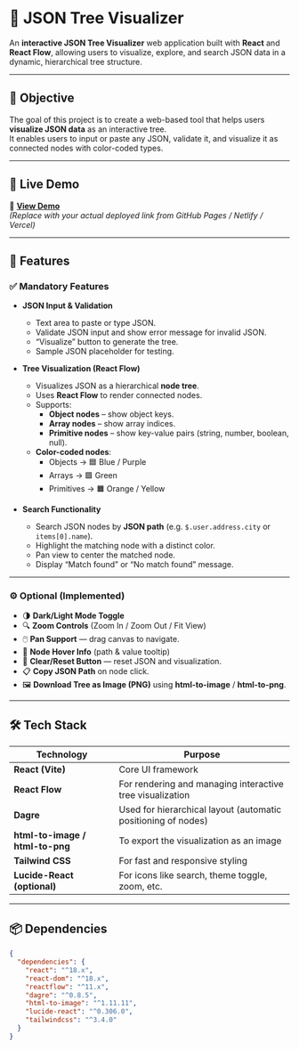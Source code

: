 # 🌳 JSON Tree Visualizer

An **interactive JSON Tree Visualizer** web application built with **React** and **React Flow**, allowing users to visualize, explore, and search JSON data in a dynamic, hierarchical tree structure.

---

## 🎯 Objective

The goal of this project is to create a web-based tool that helps users **visualize JSON data** as an interactive tree.  
It enables users to input or paste any JSON, validate it, and visualize it as connected nodes with color-coded types.

---

## 🚀 Live Demo

🔗 **[View Demo](https://your-deployed-link.vercel.app/)**  
*(Replace with your actual deployed link from GitHub Pages / Netlify / Vercel)*

---

## 🧩 Features

### ✅ **Mandatory Features**
- **JSON Input & Validation**
  - Text area to paste or type JSON.
  - Validate JSON input and show error message for invalid JSON.
  - “Visualize” button to generate the tree.
  - Sample JSON placeholder for testing.

- **Tree Visualization (React Flow)**
  - Visualizes JSON as a hierarchical **node tree**.
  - Uses **React Flow** to render connected nodes.
  - Supports:
    - **Object nodes** – show object keys.
    - **Array nodes** – show array indices.
    - **Primitive nodes** – show key-value pairs (string, number, boolean, null).
  - **Color-coded nodes**:
    - Objects → 🟦 Blue / Purple
    - Arrays → 🟩 Green
    - Primitives → 🟧 Orange / Yellow

- **Search Functionality**
  - Search JSON nodes by **JSON path** (e.g. `$.user.address.city` or `items[0].name`).
  - Highlight the matching node with a distinct color.
  - Pan view to center the matched node.
  - Display “Match found” or “No match found” message.

---

### ⚙️ **Optional (Implemented)**
- 🌗 **Dark/Light Mode Toggle**
- 🔍 **Zoom Controls** (Zoom In / Zoom Out / Fit View)
- 🖱️ **Pan Support** — drag canvas to navigate.
- 🧾 **Node Hover Info** (path & value tooltip)
- 🧹 **Clear/Reset Button** — reset JSON and visualization.
- 📋 **Copy JSON Path** on node click.
- 🖼️ **Download Tree as Image (PNG)** using **html-to-image** / **html-to-png**.

---

## 🛠️ Tech Stack

| Technology | Purpose |
|-------------|----------|
| **React (Vite)** | Core UI framework |
| **React Flow** | For rendering and managing interactive tree visualization |
| **Dagre** | Used for hierarchical layout (automatic positioning of nodes) |
| **html-to-image / html-to-png** | To export the visualization as an image |
| **Tailwind CSS** | For fast and responsive styling |
| **Lucide-React (optional)** | For icons like search, theme toggle, zoom, etc. |

---

## 📦 Dependencies

```json
{
  "dependencies": {
    "react": "^18.x",
    "react-dom": "^18.x",
    "reactflow": "^11.x",
    "dagre": "^0.8.5",
    "html-to-image": "^1.11.11",
    "lucide-react": "^0.306.0",
    "tailwindcss": "^3.4.0"
  }
}
